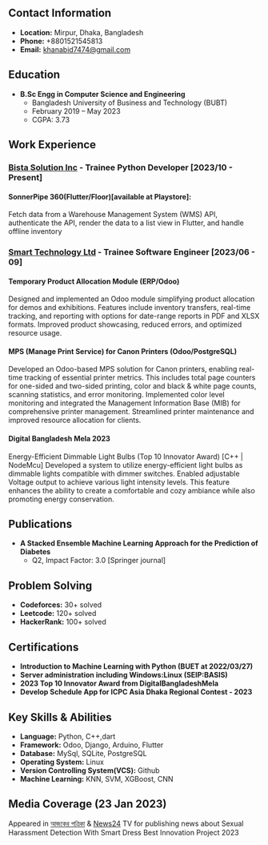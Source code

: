 ## Contact Information
- **Location:** Mirpur, Dhaka, Bangladesh
- **Phone:** +8801521545813
- **Email:** khanabid7474@gmail.com

## Education
- **B.Sc Engg in Computer Science and Engineering**
  - Bangladesh University of Business and Technology (BUBT)
  - February 2019 – May 2023
  - CGPA: 3.73

## Work Experience
### [Bista Solution Inc](https://www.bistasolutions.com/) - Trainee Python Developer [2023/10 - Present]
#### SonnerPipe 360(Flutter/Floor)[available at Playstore]: 
Fetch data from a Warehouse Management System (WMS) API, authenticate the API, render the data to a list view in Flutter, and handle offline inventory



### [Smart Technology Ltd](https://smartbd.com/) - Trainee Software Engineer [2023/06 - 09]
#### Temporary Product Allocation Module (ERP/Odoo)
Designed and implemented an Odoo module simplifying product allocation for demos and exhibitions. Features include inventory transfers, real-time tracking, and reporting with options for date-range reports in PDF and XLSX formats. Improved product showcasing, reduced errors, and optimized resource usage.

#### MPS (Manage Print Service) for Canon Printers (Odoo/PostgreSQL)
Developed an Odoo-based MPS solution for Canon printers, enabling real-time tracking of essential printer metrics. This includes total page counters for one-sided and two-sided printing, color and black & white page counts, scanning statistics, and error monitoring. Implemented color level monitoring and integrated the Management Information Base (MIB) for comprehensive printer management. Streamlined printer maintenance and improved resource allocation for clients.

#### Digital Bangladesh Mela 2023
Energy-Efficient Dimmable Light Bulbs (Top 10 Innovator Award) [C++ | NodeMcu]
Developed a system to utilize energy-efficient light bulbs as dimmable lights compatible with dimmer switches. Enabled adjustable Voltage output to achieve various light intensity levels. This feature enhances the ability to create a comfortable and cozy ambiance while also promoting energy conservation.

## Publications
- **A Stacked Ensemble Machine Learning Approach for the Prediction of Diabetes**
  - Q2, Impact Factor: 3.0 [Springer journal]

## Problem Solving
- **Codeforces:** 30+ solved
- **Leetcode:** 120+ solved
- **HackerRank:** 100+ solved

## Certifications
- **Introduction to Machine Learning with Python (BUET at 2022/03/27)**
- **Server administration including Windows:Linux (SEIP:BASIS)**
- **2023 Top 10 Innovator Award from DigitalBangladeshMela**
- **Develop Schedule App for ICPC Asia Dhaka Regional Contest - 2023**

## Key Skills & Abilities
- **Language:** Python, C++,dart
- **Framework:** Odoo, Django, Arduino, Flutter
- **Database:** MySql, SQLite, PostgreSQL
- **Operating System:** Linux
- **Version Controlling System(VCS):** Github
- **Machine Learning:** KNN, SVM, XGBoost, CNN

## Media Coverage (23 Jan 2023)
Appeared in [আজকের পত্রিকা](https://www.ajkerpatrika.com/255879/%E0%A6%AA%E0%A7%8B%E0%A6%B6%E0%A6%BE%E0%A6%95-%E0%A6%AC%E0%A6%BE%E0%A6%81%E0%A6%9A%E0%A6%BE%E0%A6%AC%E0%A7%87-%E0%A6%AF%E0%A7%8C%E0%A6%A8-%E0%A6%A8%E0%A6%BF%E0%A6%B0%E0%A7%8D%E0%A6%AF%E0%A6%BE%E0%A6%A4%E0%A6%A8%E0%A6%95%E0%A6%BE%E0%A6%B0%E0%A7%80-%E0%A6%93-%E0%A6%85%E0%A6%AA%E0%A6%B9%E0%A6%B0%E0%A6%A3-%E0%A6%A5%E0%A7%87%E0%A6%95%E0%A7%87) & [News24](https://www.news24bd.tv/) TV for publishing news about Sexual Harassment Detection With Smart Dress Best Innovation Project 2023
